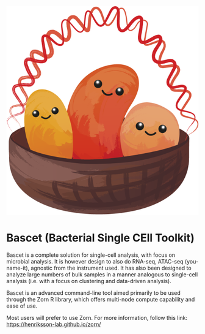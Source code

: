 <p align="center">
<img src="./assets/img/Bascet.png" alt="Bascet logo" style="height: auto; width: auto;"/>
</p>

# Bascet (Bacterial Single CEll Toolkit)

Bascet is a complete solution for single-cell analysis, with focus on microbial analysis.
It is however design to also do RNA-seq, ATAC-seq (you-name-it), agnostic from the instrument used.
It has also been designed to analyze large numbers of bulk samples in a manner analogous to single-cell analysis
(i.e. with a focus on clustering and data-driven analysis).

Bascet is an advanced command-line tool aimed primarily to be used through the Zorn R library, which offers multi-node compute capability and ease of use.

Most users will prefer to use Zorn. For more information, follow this link: https://henriksson-lab.github.io/zorn/
